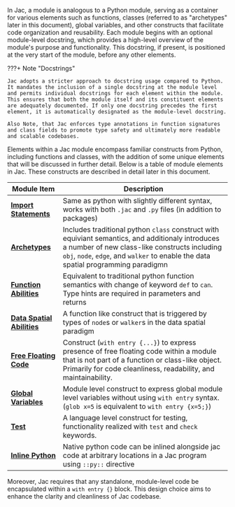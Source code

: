 In Jac, a module is analogous to a Python module, serving as a container for various elements such as functions, classes (referred to as "archetypes" later in this document), global variables, and other constructs that facilitate code organization and reusability. Each module begins with an optional module-level docstring, which provides a high-level overview of the module's purpose and functionality. This docstring, if present, is positioned at the very start of the module, before any other elements.

???+ Note "Docstrings"

    Jac adopts a stricter approach to docstring usage compared to Python. It mandates the inclusion of a single docstring at the module level and permits individual docstrings for each element within the module. This ensures that both the module itself and its constituent elements are adequately documented. If only one docstring precedes the first element, it is automatically designated as the module-level docstring.

    Also Note, that Jac enforces type annotations in function signatures and class fields to promote type safety and ultimately more readable and scalable codebases.

Elements within a Jac module encompass familiar constructs from Python, including functions and classes, with the addition of some unique elements that will be discussed in further detail. Below is a table of module elements in Jac. These constructs are described in detail later in this document.

| Module Item           | Description       |
|----------------|-------------------|
| [**Import Statements**](#importinclude-statements)    |   Same as python with slightly different syntax, works with both `.jac` and `.py` files (in addition to packages)                |
| [**Archetypes**](#archetypes)       |    Includes traditional python `class` construct with equiviant semantics, and additionaly introduces a number of new class-like constructs including `obj`, `node`, `edge`, and `walker` to enable the data spatial programming paradigmn               |
| [**Function Abilities**](#abilities) | Equivalent to traditional python function semantics with change of keyword `def` to `can`. Type hints are required in parameters and returns |
| [**Data Spatial Abilities**](#abilities)         |  A function like construct that is triggered by types of `node`s or `walker`s in the data spatial paradigm            |
| [**Free Floating Code**](#free-code)      |  Construct (`with entry {...}`) to express presence of free floating code within a module that is not part of a function or class-like object. Primarily for code cleanliness, readability, and maintainability.    |
| [**Global Variables**](#global-variables)    |   Module level construct to express global module level variables without using `with entry` syntax. (`glob x=5` is equivalent to `with entry {x=5;}`)                |
| [**Test**](#tests)           |   A language level construct for testing, functionality realized with `test` and `check` keywords.                |
| [**Inline Python**](#inline-python)  |  Native python code can be inlined alongside jac code at arbitrary locations in a Jac program using `::py::` directive                 |


Moreover, Jac requires that any standalone, module-level code be encapsulated within a `with entry {}` block. This design choice aims to enhance the clarity and cleanliness of Jac codebase.
